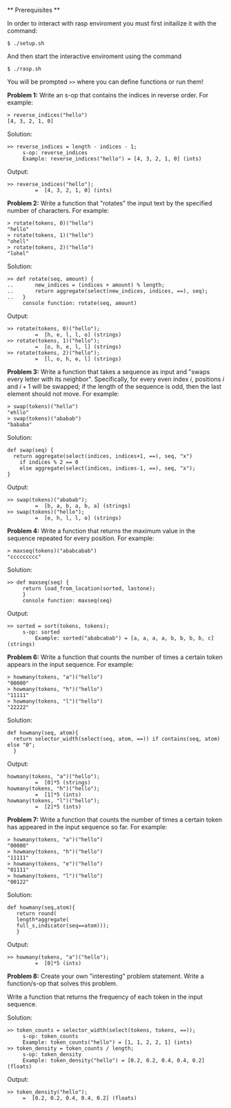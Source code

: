 ** Prerequisites **

In order to interact with rasp enviroment you must first initailize it with the command:

```
$ ./setup.sh
```

And then start the interactive enviroment using the command
```
$ ./rasp.sh
```

You will be prompted ``` >> ``` where you can define functions or run them!

**Problem 1:**
Write an s-op that contains the indices in reverse order.
For example:
```
> reverse_indices("hello")
[4, 3, 2, 1, 0]
```

Solution:


```
>> reverse_indices = length - indices - 1;
     s-op: reverse_indices
 	 Example: reverse_indices("hello") = [4, 3, 2, 1, 0] (ints)
```

Output:
```
>> reverse_indices("hello");
         =  [4, 3, 2, 1, 0] (ints)
```


**Problem 2:**
Write a function that "rotates" the input text by the specified number of characters.
For example:
```
> rotate(tokens, 0)("hello")
"hello"
> rotate(tokens, 1)("hello")
"ohell"
> rotate(tokens, 2)("hello")
"lohel"
```

Solution:
```
>> def rotate(seq, amount) {
..       new_indices = (indices + amount) % length; 
..       return aggregate(select(new_indices, indices, ==), seq); 
..   }
     console function: rotate(seq, amount)
```

Output:
```
>> rotate(tokens, 0)("hello");
         =  [h, e, l, l, o] (strings)
>> rotate(tokens, 1)("hello");
         =  [o, h, e, l, l] (strings)
>> rotate(tokens, 2)("hello");
         =  [l, o, h, e, l] (strings)
```

**Problem 3:**
Write a function that takes a sequence as input and "swaps every letter with its neighbor".
Specifically, for every even index $i$, positions $i$ and $i+1$ will be swapped;
if the length of the sequence is odd, then the last element should not move.
For example:
```
> swap(tokens)("hello")
"ehllo"
> swap(tokens)("ababab")
"bababa"
```

Solution:
```
def swap(seq) {
  return aggregate(select(indices, indices+1, ==), seq, "x") 
    if indices % 2 == 0 
    else aggregate(select(indices, indices-1, ==), seq, "x");
}
```

Output:
```
>> swap(tokens)("ababab");
         =  [b, a, b, a, b, a] (strings)
>> swap(tokens)("hello");
         =  [e, h, l, l, o] (strings)
```


**Problem 4:**
Write a function that returns the maximum value in the sequence repeated for every position.
For example:
```
> maxseq(tokens)("ababcabab")
"ccccccccc"
```

Solution:
```
>> def maxseq(seq) {
     return load_from_location(sorted, lastone);
     }
     console function: maxseq(seq)
```

Output:
```
>> sorted = sort(tokens, tokens);
     s-op: sorted
         Example: sorted("ababcabab") = [a, a, a, a, b, b, b, b, c] (strings)
```


**Problem 6:**
Write a function that counts the number of times a certain token appears in the input sequence.
For example:
```
> howmany(tokens, "a")("hello")
"00000"
> howmany(tokens, "h")("hello")
"11111"
> howmany(tokens, "l")("hello")
"22222"
```

Solution:
```
def howmany(seq, atom){
  return selector_width(select(seq, atom, ==)) if contains(seq, atom) else "0";
  }
```

Output:
```
howmany(tokens, "a")("hello");
         =  [0]*5 (strings)
howmany(tokens, "h")("hello");
         =  [1]*5 (ints)
howmany(tokens, "l")("hello");
         =  [2]*5 (ints)
```


**Problem 7:**
Write a function that counts the number of times a certain token has appeared in the input sequence so far.
For example:
```
> howmany(tokens, "a")("hello")
"00000"
> howmany(tokens, "h")("hello")
"11111"
> howmany(tokens, "e")("hello")
"01111"
> howmany(tokens, "l")("hello")
"00122"
```

Solution:
```
def howmany(seq,atom){
   return round(
   length*aggregate(
   full_s,indicator(seq==atom)));
   }
```

Output:
```
>> howmany(tokens, "a")("hello");
         =  [0]*5 (ints)
```

**Problem 8:**
Create your own "interesting" problem statement.
Write a function/s-op that solves this problem.

Write a function that returns the frequency of each token in the input sequence.

Solution:
```
>> token_counts = selector_width(select(tokens, tokens, ==));
     s-op: token_counts
 	 Example: token_counts("hello") = [1, 1, 2, 2, 1] (ints)
>> token_density = token_counts / length;
     s-op: token_density
 	 Example: token_density("hello") = [0.2, 0.2, 0.4, 0.4, 0.2] (floats)
```

Output:
```
>> token_density("hello");
	 =  [0.2, 0.2, 0.4, 0.4, 0.2] (floats)
```
